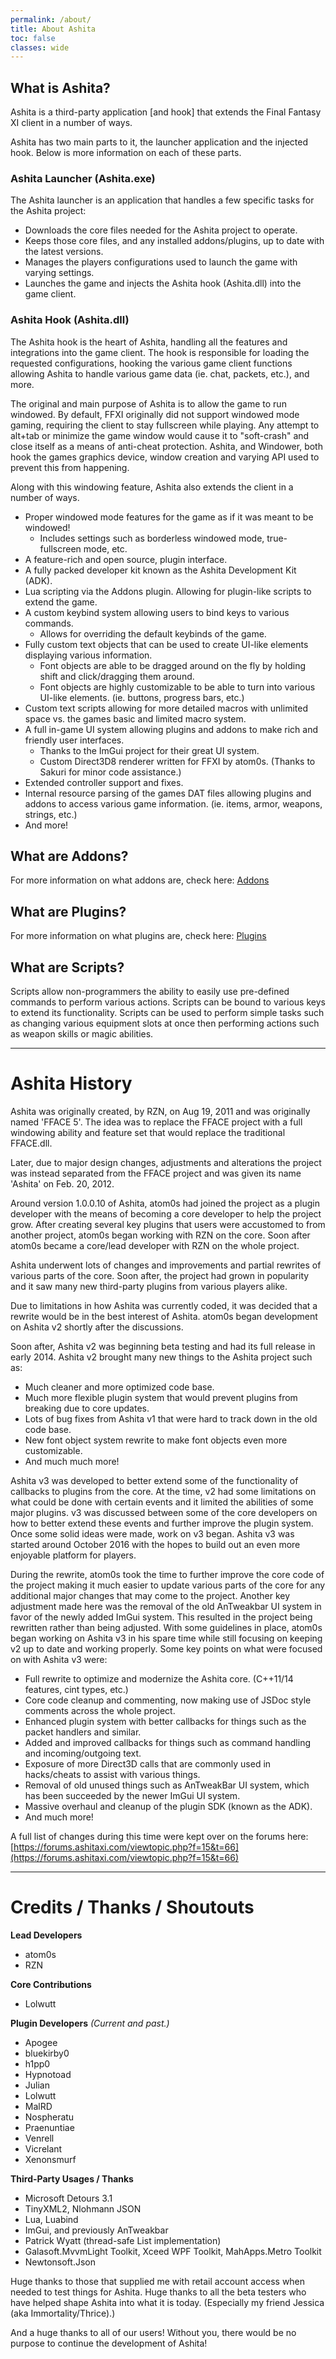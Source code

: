 ```yaml
---
permalink: /about/
title: About Ashita
toc: false
classes: wide
---
```


## What is Ashita?

Ashita is a third-party application [and hook] that extends the Final Fantasy XI client in a number of ways.

Ashita has two main parts to it, the launcher application and the injected hook. Below is more information on each of these parts.

### Ashita Launcher (Ashita.exe)

The Ashita launcher is an application that handles a few specific tasks for the Ashita project:

  * Downloads the core files needed for the Ashita project to operate.
  * Keeps those core files, and any installed addons/plugins, up to date with the latest versions.
  * Manages the players configurations used to launch the game with varying settings.
  * Launches the game and injects the Ashita hook (Ashita.dll) into the game client.

### Ashita Hook (Ashita.dll)

The Ashita hook is the heart of Ashita, handling all the features and integrations into the game client. The hook is responsible for loading the requested configurations, hooking the various game client functions allowing Ashita to handle various game data (ie. chat, packets, etc.), and more.

The original and main purpose of Ashita is to allow the game to run windowed. By default, FFXI originally did not support windowed mode gaming, requiring the client to stay fullscreen while playing. Any attempt to alt+tab or minimize the game window would cause it to "soft-crash" and close itself as a means of anti-cheat protection. Ashita, and Windower, both hook the games graphics device, window creation and varying API used to prevent this from happening.

Along with this windowing feature, Ashita also extends the client in a number of ways.

  * Proper windowed mode features for the game as if it was meant to be windowed!
    * Includes settings such as borderless windowed mode, true-fullscreen mode, etc.
  * A feature-rich and open source, plugin interface.
  * A fully packed developer kit known as the Ashita Development Kit (ADK).
  * Lua scripting via the Addons plugin. Allowing for plugin-like scripts to extend the game.
  * A custom keybind system allowing users to bind keys to various commands.
    * Allows for overriding the default keybinds of the game.
  * Fully custom text objects that can be used to create UI-like elements displaying various information.
    * Font objects are able to be dragged around on the fly by holding shift and click/dragging them around.
    * Font objects are highly customizable to be able to turn into various UI-like elements. (ie. buttons, progress bars, etc.)
  * Custom text scripts allowing for more detailed macros with unlimited space vs. the games basic and limited macro system.
  * A full in-game UI system allowing plugins and addons to make rich and friendly user interfaces.
    * Thanks to the ImGui project for their great UI system.
    * Custom Direct3D8 renderer written for FFXI by atom0s. (Thanks to Sakuri for minor code assistance.)
  * Extended controller support and fixes.
  * Internal resource parsing of the games DAT files allowing plugins and addons to access various game information. (ie. items, armor, weapons, strings, etc.)
  * And more!

## What are Addons?

For more information on what addons are, check here: [Addons](/addons/)

## What are Plugins?

For more information on what plugins are, check here: [Plugins](/plugins/)

## What are Scripts?

Scripts allow non-programmers the ability to easily use pre-defined commands to perform various actions. Scripts can be bound to various keys to extend its functionality. Scripts can be used to perform simple tasks such as changing various equipment slots at once then performing actions such as weapon skills or magic abilities.

----

# Ashita History

Ashita was originally created, by RZN, on Aug 19, 2011 and was originally named 'FFACE 5'. The idea was to replace the FFACE project with a full windowing ability and feature set that would replace the traditional FFACE.dll.

Later, due to major design changes, adjustments and alterations the project was instead separated from the FFACE project and was given its name 'Ashita' on Feb. 20, 2012.

Around version 1.0.0.10 of Ashita, atom0s had joined the project as a plugin developer with the means of becoming a core developer to help the project grow. After creating several key plugins that users were accustomed to from another project, atom0s began working with RZN on the core. Soon after atom0s became a core/lead developer with RZN on the whole project.

Ashita underwent lots of changes and improvements and partial rewrites of various parts of the core. Soon after, the project had grown in popularity and it saw many new third-party plugins from various players alike.

Due to limitations in how Ashita was currently coded, it was decided that a rewrite would be in the best interest of Ashita. atom0s began development on Ashita v2 shortly after the discussions. 

Soon after, Ashita v2 was beginning beta testing and had its full release in early 2014. Ashita v2 brought many new things to the Ashita project such as:
  * Much cleaner and more optimized code base.
  * Much more flexible plugin system that would prevent plugins from breaking due to core updates.
  * Lots of bug fixes from Ashita v1 that were hard to track down in the old code base.
  * New font object system rewrite to make font objects even more customizable.
  * And much much more!

Ashita v3 was developed to better extend some of the functionality of callbacks to plugins from the core. At the time, v2 had some limitations on what could be done with certain events and it limited the abilities of some major plugins. v3 was discussed between some of the core developers on how to better extend these events and further improve the plugin system. Once some solid ideas were made, work on v3 began. Ashita v3 was started around October 2016 with the hopes to build out an even more enjoyable platform for players.

During the rewrite, atom0s took the time to further improve the core code of the project making it much easier to update various parts of the core for any additional major changes that may come to the project. Another key adjustment made here was the removal of the old AnTweakbar UI system in favor of the newly added ImGui system. This resulted in the project being rewritten rather than being adjusted. With some guidelines in place, atom0s began working on Ashita v3 in his spare time while still focusing on keeping v2 up to date and working properly. Some key points on what were focused on with Ashita v3 were:

  * Full rewrite to optimize and modernize the Ashita core. (C++11/14 features, cint types, etc.)
  * Core code cleanup and commenting, now making use of JSDoc style comments across the whole project.
  * Enhanced plugin system with better callbacks for things such as the packet handlers and similar.
  * Added and improved callbacks for things such as command handling and incoming/outgoing text.
  * Exposure of more Direct3D calls that are commonly used in hacks/cheats to assist with various things.
  * Removal of old unused things such as AnTweakBar UI system, which has been succeeded by the newer ImGui UI system.
  * Massive overhaul and cleanup of the plugin SDK (known as the ADK).
  * And much more!

A full list of changes during this time were kept over on the forums here:<br/>
[https://forums.ashitaxi.com/viewtopic.php?f=15&t=66](https://forums.ashitaxi.com/viewtopic.php?f=15&t=66)

----

# Credits / Thanks / Shoutouts

**Lead Developers**
  * atom0s
  * RZN

**Core Contributions**
  * Lolwutt

**Plugin Developers** _(Current and past.)_
  * Apogee
  * bluekirby0
  * h1pp0
  * Hypnotoad
  * Julian
  * Lolwutt
  * MalRD
  * Nospheratu
  * Praenuntiae
  * Venrell
  * Vicrelant
  * Xenonsmurf

**Third-Party Usages / Thanks**
  * Microsoft Detours 3.1
  * TinyXML2, Nlohmann JSON
  * Lua, Luabind
  * ImGui, and previously AnTweakbar
  * Patrick Wyatt (thread-safe List implementation)
  * Galasoft.MvvmLight Toolkit, Xceed WPF Toolkit, MahApps.Metro Toolkit
  * Newtonsoft.Json

Huge thanks to those that supplied me with retail account access when needed to test things for Ashita.
Huge thanks to all the beta testers who have helped shape Ashita into what it is today. (Especially my friend Jessica (aka Immortality/Thrice).)

And a huge thanks to all of our users! Without you, there would be no purpose to continue the development of Ashita!